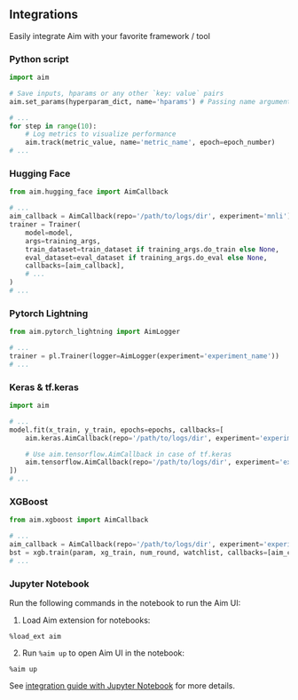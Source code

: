 ## Integrations

Easily integrate Aim with your favorite framework / tool

### Python script

```python
import aim

# Save inputs, hparams or any other `key: value` pairs
aim.set_params(hyperparam_dict, name='hparams') # Passing name argument is optional

# ...
for step in range(10):
    # Log metrics to visualize performance
    aim.track(metric_value, name='metric_name', epoch=epoch_number)
# ...
```

### Hugging Face

```python
from aim.hugging_face import AimCallback

# ...
aim_callback = AimCallback(repo='/path/to/logs/dir', experiment='mnli')
trainer = Trainer(
    model=model,
    args=training_args,
    train_dataset=train_dataset if training_args.do_train else None,
    eval_dataset=eval_dataset if training_args.do_eval else None,
    callbacks=[aim_callback],
    # ...
)
# ...
```

### Pytorch Lightning

```python
from aim.pytorch_lightning import AimLogger

# ...
trainer = pl.Trainer(logger=AimLogger(experiment='experiment_name'))
# ...
```

### Keras & tf.keras

```python
import aim

# ...
model.fit(x_train, y_train, epochs=epochs, callbacks=[
    aim.keras.AimCallback(repo='/path/to/logs/dir', experiment='experiment_name')

    # Use aim.tensorflow.AimCallback in case of tf.keras
    aim.tensorflow.AimCallback(repo='/path/to/logs/dir', experiment='experiment_name')
])
# ...
```

### XGBoost

```python
from aim.xgboost import AimCallback

# ...
aim_callback = AimCallback(repo='/path/to/logs/dir', experiment='experiment_name')
bst = xgb.train(param, xg_train, num_round, watchlist, callbacks=[aim_callback])
# ...
```

### Jupyter Notebook

Run the following commands in the notebook to run the Aim UI:

1. Load Aim extension for notebooks:

```jupyter
%load_ext aim
```

2. Run `%aim up` to open Aim UI in the notebook:

```jupyter
%aim up
```

See [integration guide with Jupyter Notebook](../guides/integrations/basic_aim_jupyter_notebook.html) for more details.
